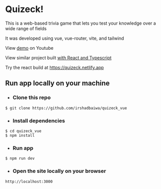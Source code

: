 # Quizeck!
This is a web-based trivia game that lets you test your knowledge over a wide range of fields

It was developed using vue, vue-router, vite, and tailwind

View [demo](https://youtu.be/9lpUPJey-d0) on Youtube

View similar project built [with React and Typescript](https://github.com/irshadbaiwa/quizeck_react)

Try the react build at https://quizeck.netlify.app 

## Run app locally on your machine

- ### Clone this repo
```
$ git clone https://github.com/irshadbaiwa/quizeck_vue
```

- ### Install dependencies
```
$ cd quizeck_vue
$ npm install
```

- ### Run app
```
$ npm run dev
```

- ### Open the site locally on your browser
```
http://localhost:3000
```
